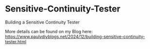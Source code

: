 # Sensitive-Continuity-Tester
Building a Sensitive Continuity Tester

More details can be found on my Blog here: https://www.paulvdiyblogs.net/2024/12/building-sensitive-continuity-tester.html

